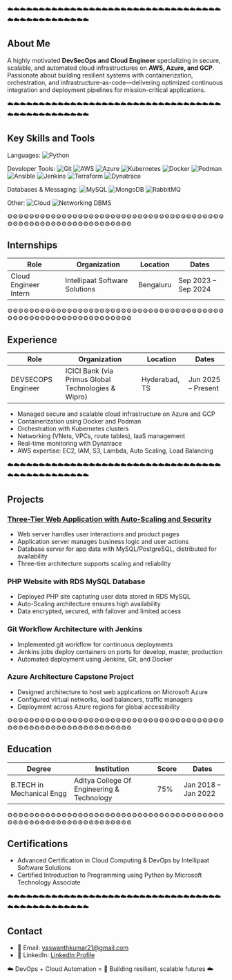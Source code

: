☁️☁️☁️☁️☁️☁️☁️☁️☁️☁️☁️☁️☁️☁️☁️☁️☁️☁️☁️☁️☁️☁️☁️☁️☁️☁️☁️☁️☁️☁️☁️☁️☁️☁️☁️☁️☁️☁️☁️☁️☁️☁️☁️☁️☁️☁️☁️

## About Me

A highly motivated **DevSecOps and Cloud Engineer** specializing in secure, scalable, and automated cloud infrastructures on **AWS, Azure, and GCP**. Passionate about building resilient systems with containerization, orchestration, and infrastructure-as-code—delivering optimized continuous integration and deployment pipelines for mission-critical applications.

☁️☁️☁️☁️☁️☁️☁️☁️☁️☁️☁️☁️☁️☁️☁️☁️☁️☁️☁️☁️☁️☁️☁️☁️☁️☁️☁️☁️☁️☁️☁️☁️☁️☁️☁️☁️☁️☁️☁️☁️☁️☁️☁️☁️☁️☁️☁️

## Key Skills and Tools

Languages: 
![Python](https://img.shields.io/badge/Python-3776AB?logo=python&logoColor=white&style=flat-square)

Developer Tools: 
![Git](https://img.shields.io/badge/Git-F05032?logo=git&logoColor=white&style=flat-square)
![AWS](https://img.shields.io/badge/AWS-232F3E?logo=amazonaws&logoColor=white&style=flat-square)
![Azure](https://img.shields.io/badge/Azure-0078D4?logo=microsoftazure&logoColor=white&style=flat-square)
![Kubernetes](https://img.shields.io/badge/Kubernetes-326ce5?logo=kubernetes&logoColor=white&style=flat-square)
![Docker](https://img.shields.io/badge/Docker-2496ED?logo=docker&logoColor=white&style=flat-square)
![Podman](https://img.shields.io/badge/Podman-892ca0?logo=podman&logoColor=white&style=flat-square)
![Ansible](https://img.shields.io/badge/Ansible-EE0000?logo=ansible&logoColor=white&style=flat-square)
![Jenkins](https://img.shields.io/badge/Jenkins-D24939?logo=jenkins&logoColor=white&style=flat-square)
![Terraform](https://img.shields.io/badge/Terraform-623CE4?logo=terraform&logoColor=white&style=flat-square)
![Dynatrace](https://img.shields.io/badge/Dynatrace-1496FF?logo=dynatrace&logoColor=white&style=flat-square)

Databases & Messaging:
![MySQL](https://img.shields.io/badge/MySQL-4479A1?logo=mysql&logoColor=white&style=flat-square)
![MongoDB](https://img.shields.io/badge/MongoDB-47A248?logo=mongodb&logoColor=white&style=flat-square)
![RabbitMQ](https://img.shields.io/badge/RabbitMQ-FF6600?logo=rabbitmq&logoColor=white&style=flat-square)

Other:
![Cloud](https://img.shields.io/badge/Cloud%20Computing-4285F4?logo=cloud&logoColor=white&style=flat-square)
![Networking](https://img.shields.io/badge/Networking-008681?logo=gnometerminal&logoColor=white&style=flat-square)
DBMS

⚙️⚙️⚙️⚙️⚙️⚙️⚙️⚙️⚙️⚙️⚙️⚙️⚙️⚙️⚙️⚙️⚙️⚙️⚙️⚙️⚙️⚙️⚙️⚙️⚙️⚙️⚙️⚙️⚙️⚙️⚙️⚙️⚙️⚙️⚙️⚙️⚙️⚙️⚙️⚙️⚙️⚙️⚙️⚙️⚙️⚙️⚙️⚙️⚙️⚙️⚙️⚙️⚙️⚙️⚙️⚙️⚙️⚙️⚙️⚙️⚙️⚙️⚙️

## Internships

| Role                  | Organization                    | Location   | Dates                    |
|-----------------------|--------------------------------|------------|--------------------------|
| Cloud Engineer Intern  | Intellipaat Software Solutions | Bengaluru  | Sep 2023 – Sep 2024      |

⚙️⚙️⚙️⚙️⚙️⚙️⚙️⚙️⚙️⚙️⚙️⚙️⚙️⚙️⚙️⚙️⚙️⚙️⚙️⚙️⚙️⚙️⚙️⚙️⚙️⚙️⚙️⚙️⚙️⚙️⚙️⚙️⚙️⚙️⚙️⚙️⚙️⚙️⚙️⚙️⚙️⚙️⚙️⚙️⚙️⚙️⚙️⚙️⚙️⚙️⚙️⚙️⚙️⚙️⚙️⚙️⚙️⚙️⚙️⚙️⚙️⚙️⚙️

## Experience

| Role                | Organization                                 | Location        | Dates                  |
|---------------------|----------------------------------------------|-----------------|------------------------|
| DEVSECOPS Engineer   | ICICI Bank (via Primus Global Technologies & Wipro) | Hyderabad, TS | Jun 2025 – Present     |

- Managed secure and scalable cloud infrastructure on Azure and GCP  
- Containerization using Docker and Podman  
- Orchestration with Kubernetes clusters  
- Networking (VNets, VPCs, route tables), IaaS management  
- Real-time monitoring with Dynatrace  
- AWS expertise: EC2, IAM, S3, Lambda, Auto Scaling, Load Balancing  

☁️☁️☁️☁️☁️☁️☁️☁️☁️☁️☁️☁️☁️☁️☁️☁️☁️☁️☁️☁️☁️☁️☁️☁️☁️☁️☁️☁️☁️☁️☁️☁️☁️☁️☁️☁️☁️☁️☁️☁️☁️☁️☁️☁️☁️☁️☁️

## Projects

### [Three-Tier Web Application with Auto-Scaling and Security](https://github.com/YaswanthKumarDesineedi/aws_3tier_architecture.git)
- Web server handles user interactions and product pages  
- Application server manages business logic and user actions  
- Database server for app data with MySQL/PostgreSQL, distributed for availability  
- Three-tier architecture supports scaling and reliability  

### PHP Website with RDS MySQL Database
- Deployed PHP site capturing user data stored in RDS MySQL  
- Auto-Scaling architecture ensures high availability  
- Data encrypted, secured, with failover and limited access  

### Git Workflow Architecture with Jenkins
- Implemented git workflow for continuous deployments  
- Jenkins jobs deploy containers on ports for develop, master, production  
- Automated deployment using Jenkins, Git, and Docker  

### Azure Architecture Capstone Project
- Designed architecture to host web applications on Microsoft Azure  
- Configured virtual networks, load balancers, traffic managers  
- Deployment across Azure regions for global accessibility  

⚙️⚙️⚙️⚙️⚙️⚙️⚙️⚙️⚙️⚙️⚙️⚙️⚙️⚙️⚙️⚙️⚙️⚙️⚙️⚙️⚙️⚙️⚙️⚙️⚙️⚙️⚙️⚙️⚙️⚙️⚙️⚙️⚙️⚙️⚙️⚙️⚙️⚙️⚙️⚙️⚙️⚙️⚙️⚙️⚙️⚙️⚙️⚙️⚙️⚙️⚙️⚙️⚙️⚙️⚙️⚙️⚙️⚙️⚙️⚙️⚙️⚙️⚙️

## Education

| Degree                    | Institution                              | Score | Dates                |
|---------------------------|----------------------------------------|-------|----------------------|
| B.TECH in Mechanical Engg  | Aditya College Of Engineering & Technology | 75%   | Jan 2018 – Jan 2022  |

⚙️⚙️⚙️⚙️⚙️⚙️⚙️⚙️⚙️⚙️⚙️⚙️⚙️⚙️⚙️⚙️⚙️⚙️⚙️⚙️⚙️⚙️⚙️⚙️⚙️⚙️⚙️⚙️⚙️⚙️⚙️⚙️⚙️⚙️⚙️⚙️⚙️⚙️⚙️⚙️⚙️⚙️⚙️⚙️⚙️⚙️⚙️⚙️⚙️⚙️⚙️⚙️⚙️⚙️⚙️⚙️⚙️⚙️⚙️⚙️⚙️⚙️⚙️

## Certifications

- Advanced Certification in Cloud Computing & DevOps by Intellipaat Software Solutions  
- Certified Introduction to Programming using Python by Microsoft Technology Associate

☁️☁️☁️☁️☁️☁️☁️☁️☁️☁️☁️☁️☁️☁️☁️☁️☁️☁️☁️☁️☁️☁️☁️☁️☁️☁️☁️☁️☁️☁️☁️☁️☁️☁️☁️☁️☁️☁️☁️☁️☁️☁️☁️☁️☁️☁️☁️

## Contact

- 📧 Email: [yaswanthkumar21@gmail.com](mailto:yaswanthkumar21@gmail.com)  
- 🔗 LinkedIn: [LinkedIn Profile](https://www.linkedin.com/in/yaswanthkumard21)  

☁️ DevOps + Cloud Automation = 🚀 Building resilient, scalable futures ☁️
